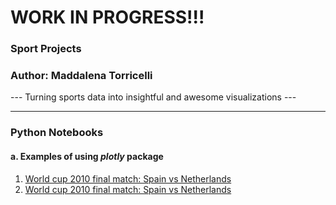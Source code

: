 # WORK IN PROGRESS!!!

### Sport Projects
### Author: Maddalena Torricelli
--- Turning sports data into insightful and awesome visualizations ---

---

### Python Notebooks
#### a. Examples of using *plotly* package
1. [World cup 2010 final match: Spain vs Netherlands](https://htmlpreview.github.io/?https://github.com/maddaleona/sport_projects/blob/main/data/world_cup_2010_viz.html)
2. [World cup 2010 final match: Spain vs Netherlands](https://htmlpreview.github.io/?https://github.com/maddaleona/sport_projects/blob/main/data/worldcup_2010_index.html)
